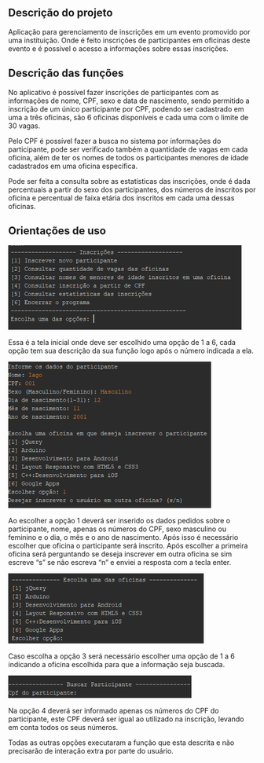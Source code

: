 ## Descrição do projeto

Aplicação para gerenciamento de inscrições em um evento promovido por uma instituição. Onde é feito inscrições de participantes em oficinas deste evento e é possível o acesso a informações sobre essas inscrições.


## Descrição das funções

No aplicativo é possível fazer inscrições de participantes com as informações de nome, CPF, sexo e data de nascimento, sendo permitido a inscrição de um único participante por CPF, podendo ser cadastrado em uma a três oficinas, são 6 oficinas disponíveis e cada uma com o limite de 30 vagas.

Pelo CPF é possível fazer a busca no sistema por informações do participante, pode ser verificado também a quantidade de vagas em cada oficina, além de ter os nomes de todos os participantes menores de idade cadastrados em uma oficina especifica.

Pode ser feita a consulta sobre as estatísticas das inscrições, onde é dada percentuais a partir do sexo dos participantes, dos números de inscritos por oficina e percentual de faixa etária dos inscritos em cada uma dessas oficinas.


## Orientações de uso

![alt text](image.png)
 
Essa é a tela inicial onde deve ser escolhido uma opção de 1 a 6, cada opção tem sua descrição da sua função logo após o número indicada a ela.

![alt text](image-1.png)
  
Ao escolher a opção 1 deverá ser inserido os dados pedidos sobre o participante, nome, apenas os números do CPF, sexo masculino ou feminino e o dia, o mês e o ano de nascimento. Após isso é necessário escolher que oficina o participante será inscrito. Após escolher a primeira oficina será perguntando se deseja inscrever em outra oficina se sim escreve “s” se não escreva “n” e enviei a resposta com a tecla enter.

![alt text](image-2.png)
 
Caso escolha a opção 3 será necessário escolher uma opção de 1 a 6 indicando a oficina escolhida para que a informação seja buscada.

![alt text](image-3.png)
 
Na opção 4 deverá ser informado apenas os números do CPF do participante, este CPF deverá ser igual ao utilizado na inscrição, levando em conta todos os seus números.

Todas as outras opções executaram a função que esta descrita e não precisarão de interação extra por parte do usuário.



